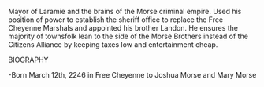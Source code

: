 
Mayor of Laramie and the brains of the Morse criminal empire. Used his position of power to establish the sheriff office to replace the Free Cheyenne Marshals and appointed his brother Landon. He ensures the majority of townsfolk lean to the side of the Morse Brothers instead of the Citizens Alliance by keeping taxes low and entertainment cheap. 

BIOGRAPHY

-Born March 12th, 2246 in Free Cheyenne to Joshua Morse and Mary Morse